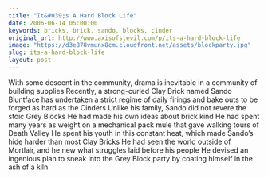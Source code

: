 ```yaml
---
title: "It&#039;s A Hard Block Life"
date: 2006-06-14 05:00:00
keywords: bricks, brick, sando, blocks, cinder
original_url: http://www.axisofstevil.com/p/its-a-hard-block-life
image: "https://d3e878vmunx8cm.cloudfront.net/assets/blockparty.jpg"
slug: its-a-hard-block-life
layout: post
---
```


With some descent in the community, drama is inevitable in a community of building supplies Recently, a strong-curled Clay Brick named Sando Bluntface has undertaken a strict regime of daily firings and bake outs to be forged as hard as the Cinders Unlike his family, Sando did not revere the stoic Grey Blocks He had made his own ideas about brick kind He had spent many years as weight on a mechanical pack mule that gave walking tours of Death Valley He spent his youth in this constant heat, which made Sando’s hide harder than most Clay Bricks He had seen the world outside of Mortlair, and he new what struggles laid before his people  He devised an ingenious plan to sneak into the Grey Block party by coating himself in the ash of a kiln

